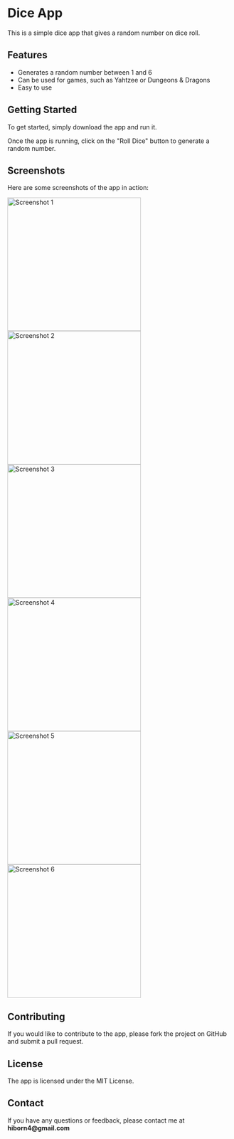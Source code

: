 <h1>Dice App</h1>

<p>This is a simple dice app that gives a random number on dice roll.</p> 

<h2>Features</h2>

<ul>
<li>Generates a random number between 1 and 6</li>
<li>Can be used for games, such as Yahtzee or Dungeons & Dragons</li>
<li>Easy to use</li>
</ul>

<h2>Getting Started</h2>

<p>To get started, simply download the app and run it.</p>

<p>Once the app is running, click on the "Roll Dice" button to generate a random number.</p>

<h2>Screenshots</h2>

<p>Here are some screenshots of the app in action:</p>

<img src="screenshots/one.jpg" alt="Screenshot 1" width="300">
<img src="screenshots/two.jpg" alt="Screenshot 2"  width="300">
<img src="screenshots/three.jpg" alt="Screenshot 3"  width="300">
<img src="screenshots/four.jpg" alt="Screenshot 4"  width="300">
<img src="screenshots/five.jpg" alt="Screenshot 5"  width="300">
<img src="screenshots/six.jpg" alt="Screenshot 6"  width="300">

<h2>Contributing</h2>

<p>If you would like to contribute to the app, please fork the project on GitHub and submit a pull request.</p>

<h2>License</h2>

<p>The app is licensed under the MIT License.</p>

<h2>Contact</h2>

<p>If you have any questions or feedback, please contact me at <b>hiborn4@gmail.com</b> </p>
</body>
</html>
